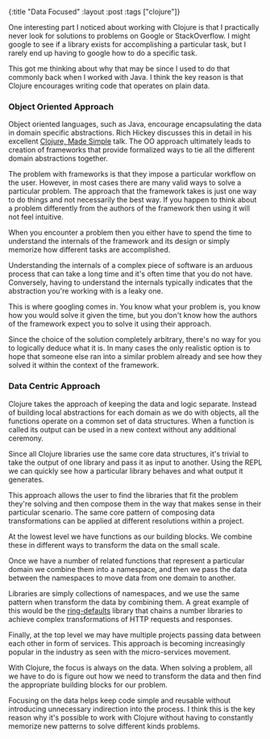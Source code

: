 {:title "Data Focused"
 :layout :post
 :tags ["clojure"]}

One interesting part I noticed about working with Clojure is that I practically never look for solutions to problems on Google or StackOverflow. I might google to see if a library exists for accomplishing a particular task, but I rarely end up having to google how to do a specific task.

This got me thinking about why that may be since I used to do that commonly back when I worked with Java. I think the key reason is that Clojure encourages writing code that operates on plain data.

### Object Oriented Approach

Object oriented languages, such as Java, encourage encapsulating the data in domain specific abstractions. Rich Hickey discusses this in detail in his excellent [Clojure, Made Simple](https://www.youtube.com/watch?v=VSdnJDO-xdg) talk. The OO approach ultimately leads to creation of frameworks that provide formalized ways to tie all the different domain abstractions together.

The problem with frameworks is that they impose a particular workflow on the user. However, in most cases there are many valid ways to solve a particular problem. The approach that the framework takes is just one way to do things and not necessarily the best way. If you happen to think about a problem differently from the authors of the framework then using it will not feel intuitive.

When you encounter a problem then you either have to spend the time to understand the internals of the framework and its design or simply memorize how different tasks are accomplished.

Understanding the internals of a complex piece of software is an arduous process that can take a long time and it's often time that you do not have. Conversely, having to understand the internals typically indicates that the abstraction you're working with is a leaky one.

This is where googling comes in. You know what your problem is, you know how you would solve it given the time, but you don't know how the authors of the framework expect you to solve it using their approach.

Since the choice of the solution completely arbitrary, there's no way for you to logically deduce what it is. In many cases the only realistic option is to hope that someone else ran into a similar problem already and see how they solved it within the context of the framework.

### Data Centric Approach

Clojure takes the approach of keeping the data and logic separate. Instead of building local abstractions for each domain as we do with objects, all the functions operate on a common set of data structures. When a function is called its output can be used in a new context without any additional ceremony.

Since all Clojure libraries use the same core data structures, it's trivial to take the output of one library and pass it as input to another. Using the REPL we can quickly see how a particular library behaves and what output it generates.

This approach allows the user to find the libraries that fit the problem they're solving and then compose them in the way that makes sense in their particular scenario. The same core pattern of composing data transformations can be applied at different resolutions within a project.

At the lowest level we have functions as our building blocks. We combine these in different ways to transform the data on the small scale.

Once we have a number of related functions that represent a particular domain we combine them into a namespace, and then we pass the data between the namespaces to move data from one domain to another.

Libraries are simply collections of namespaces, and we use the same pattern when  transform the data by combining them. A great example of this would be the [ring-defaults](https://github.com/ring-clojure/ring-defaults/blob/3dca3756a33892f607c45bc4eb582796e4997dd9/src/ring/middleware/defaults.clj#L90) library that chains a number libraries to achieve complex transformations of HTTP requests and responses.

Finally, at the top level we may have multiple projects passing data between each other in form of services. This approach is becoming increasingly popular in the industry as seen with the micro-services movement.

With Clojure, the focus is always on the data. When solving a problem, all we have to do is figure out how we need to transform the data and then find the appropriate building blocks for our problem.

Focusing on the data helps keep code simple and reusable without introducing unnecessary indirection into the process. I think this is the key reason why it's possible to work with Clojure without having to constantly memorize new patterns to solve different kinds problems.
